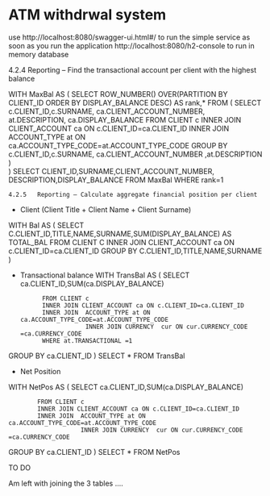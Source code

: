 # ATM withdrwal system
use http://localhost:8080/swagger-ui.html#/ to run the simple service as soon as you run the application
http://localhost:8080/h2-console to run in memory database



   4.2.4	Reporting – Find the transactional account per client with the highest balance

 WITH MaxBal AS (
SELECT ROW_NUMBER() OVER(PARTITION BY CLIENT_ID ORDER BY DISPLAY_BALANCE  DESC) AS rank,*
		FROM  (	
		        SELECT c.CLIENT_ID,c.SURNAME, 
					   ca.CLIENT_ACCOUNT_NUMBER,
					   at.DESCRIPTION,
					   ca.DISPLAY_BALANCE 
				FROM CLIENT c
				INNER JOIN CLIENT_ACCOUNT ca ON c.CLIENT_ID=ca.CLIENT_ID
				INNER JOIN  ACCOUNT_TYPE at ON  ca.ACCOUNT_TYPE_CODE=at.ACCOUNT_TYPE_CODE
				GROUP BY c.CLIENT_ID,c.SURNAME, ca.CLIENT_ACCOUNT_NUMBER ,at.DESCRIPTION
                       )  
)
SELECT  CLIENT_ID,SURNAME,CLIENT_ACCOUNT_NUMBER, DESCRIPTION,DISPLAY_BALANCE 
FROM MaxBal
WHERE rank=1


	4.2.5	Reporting – Calculate aggregate financial position per client

* Client (Client Title + Client Name + Client Surname)

 WITH Bal AS (
   SELECT C.CLIENT_ID,TITLE,NAME,SURNAME,SUM(DISPLAY_BALANCE) AS TOTAL_BAL
			FROM CLIENT  C
			INNER JOIN CLIENT_ACCOUNT ca ON c.CLIENT_ID=ca.CLIENT_ID
 GROUP BY  C.CLIENT_ID,TITLE,NAME,SURNAME
)  

* Transactional balance
 WITH TransBal AS (
SELECT ca.CLIENT_ID,SUM(ca.DISPLAY_BALANCE)

			FROM CLIENT c
			INNER JOIN CLIENT_ACCOUNT ca ON c.CLIENT_ID=ca.CLIENT_ID
			INNER JOIN  ACCOUNT_TYPE at ON  ca.ACCOUNT_TYPE_CODE=at.ACCOUNT_TYPE_CODE
                        INNER JOIN CURRENCY  cur ON cur.CURRENCY_CODE =ca.CURRENCY_CODE
			WHERE at.TRANSACTIONAL =1
GROUP BY ca.CLIENT_ID
) SELECT * FROM TransBal 

* Net Position 

 WITH NetPos AS (
SELECT ca.CLIENT_ID,SUM(ca.DISPLAY_BALANCE)

			FROM CLIENT c
			INNER JOIN CLIENT_ACCOUNT ca ON c.CLIENT_ID=ca.CLIENT_ID
			INNER JOIN  ACCOUNT_TYPE at ON  ca.ACCOUNT_TYPE_CODE=at.ACCOUNT_TYPE_CODE
                        INNER JOIN CURRENCY  cur ON cur.CURRENCY_CODE =ca.CURRENCY_CODE
GROUP BY ca.CLIENT_ID
) SELECT * FROM NetPos 

TO DO

Am left with joining the 3 tables ....

